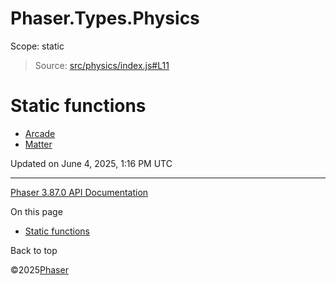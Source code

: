 # Phaser.Types.Physics

Scope:
static

> Source: [src/physics/index.js#L11](https://github.com/phaserjs/phaser/blob/v3.87.0/src/physics/index.js#L11)

# Static functions

* [Arcade](types-physics-arcade.md)
* [Matter](types-physics-matter.md)

Updated on June 4, 2025, 1:16 PM UTC

---

[Phaser 3.87.0 API Documentation](../../index.md)

On this page

* [Static functions](#static-functions)

Back to top

©2025[Phaser](https://docs.phaser.io)